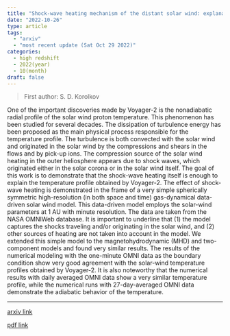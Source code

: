 ```yaml
---
title: "Shock-wave heating mechanism of the distant solar wind: explanation of Voyager-2 data"
date: "2022-10-26"
type: article
tags:
  - "arxiv"
  - "most recent update (Sat Oct 29 2022)"
categories:
  - high redshift
  - 2022(year)
  - 10(month)
draft: false
---
```


> First author: S. D. Korolkov

 One of the important discoveries made by Voyager-2 is the nonadiabatic radial
profile of the solar wind proton temperature. This phenomenon has been studied
for several decades. The dissipation of turbulence energy has been proposed as
the main physical process responsible for the temperature profile. The
turbulence is both convected with the solar wind and originated in the solar
wind by the compressions and shears in the flows and by pick-up ions. The
compression source of the solar wind heating in the outer heliosphere appears
due to shock waves, which originated either in the solar corona or in the solar
wind itself. The goal of this work is to demonstrate that the shock-wave
heating itself is enough to explain the temperature profile obtained by
Voyager-2. The effect of shock-wave heating is demonstrated in the frame of a
very simple spherically symmetric high-resolution (in both space and time)
gas-dynamical data-driven solar wind model. This data-driven model employs the
solar-wind parameters at 1 AU with minute resolution. The data are taken from
the NASA OMNIWeb database. It is important to underline that (1) the model
captures the shocks traveling and/or originating in the solar wind, and (2)
other sources of heating are not taken into account in the model. We extended
this simple model to the magnetohydrodynamic (MHD) and two-component models and
found very similar results. The results of the numerical modeling with the
one-minute OMNI data as the boundary condition show very good agreement with
the solar-wind temperature profiles obtained by Voyager-2. It is also
noteworthy that the numerical results with daily averaged OMNI data show a very
similar temperature profile, while the numerical runs with 27-day-averaged OMNI
data demonstrate the adiabatic behavior of the temperature.

---
[arxiv link](http://arxiv.org/abs/2210.15032v1)

[pdf link](http://arxiv.org/pdf/2210.15032v1)